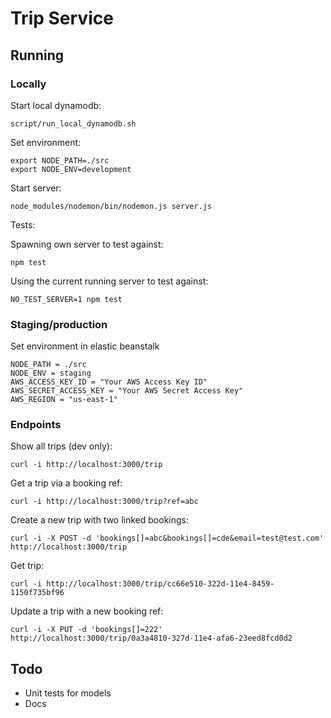 # Trip Service

## Running

### Locally

Start local dynamodb:

````
script/run_local_dynamodb.sh
````

Set environment:

````
export NODE_PATH=./src
export NODE_ENV=development
````

Start server:

````
node_modules/nodemon/bin/nodemon.js server.js
````

Tests:

Spawning own server to test against:
````
npm test
````

Using the current running server to test against:
````
NO_TEST_SERVER=1 npm test
````

### Staging/production

Set environment in elastic beanstalk

````
NODE_PATH = ./src
NODE_ENV = staging
AWS_ACCESS_KEY_ID = "Your AWS Access Key ID"
AWS_SECRET_ACCESS_KEY = "Your AWS Secret Access Key"
AWS_REGION = "us-east-1"
````

### Endpoints

Show all trips (dev only):

````
curl -i http://localhost:3000/trip
````

Get a trip via a booking ref:

````
curl -i http://localhost:3000/trip?ref=abc
````

Create a new trip with two linked bookings:

````
curl -i -X POST -d 'bookings[]=abc&bookings[]=cde&email=test@test.com' http://localhost:3000/trip
```` 

Get trip:

````
curl -i http://localhost:3000/trip/cc66e510-322d-11e4-8459-1150f735bf96
````

Update a trip with a new booking ref:

````
curl -i -X PUT -d 'bookings[]=222' http://localhost:3000/trip/0a3a4810-327d-11e4-afa6-23eed8fcd0d2
````

## Todo

* Unit tests for models
* Docs
